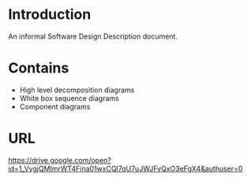 # Introduction #

An informal Software Design Description document.

# Contains #

  * High level decomposition diagrams
  * White box sequence diagrams
  * Component diagrams

# URL #

https://drive.google.com/open?id=1_VvgjQMImrWT4Fina01wxCQl7qU7uJWJFvQxO3eFgX4&authuser=0